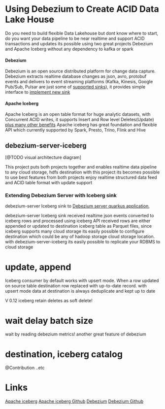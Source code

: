 # Using Debezium to Create ACID Data Lake House

Do you need to build flexible Data Lakehouse but dont know where to start, do you want your data pipeline to be near realtime and support ACID transactions and updates 
its possible using two great projects Debezium and Apache Iceberg without any dependency to kafka or spark

#### Debezium
Debezium is an open source distributed platform for change data capture. 
Debezium extracts realtime database changes as json, avro, protobuf events and delivers to event streaming platforms 
(Kafka, Kinesis, Google Pub/Sub, Pulsar are just some of [supported sinks](https://debezium.io/documentation/reference/operations/debezium-server.html#_sink_configuration)), 
it provides simple interface to [implement new sink](https://debezium.io/documentation/reference/operations/debezium-server.html#_implementation_of_a_new_sink)

#### Apache Iceberg
Apache Iceberg is an open table format for huge analytic datasets, with Concurrent ACID writes, it supports Insert and Row level Deletes(Update)  [plus many other benefits](https://iceberg.apache.org)
Apache iceberg has great foundation and flexible API which currently supported by Spark, Presto, Trino, Flink and Hive

## debezium-server-iceberg

[@TODO visual architecture diagram]

This project puts both projects together and enables realtime data pipeline to any cloud storage, hdfs destination
with this project its becomes possible to use best features from both projects enjoy realtime structured data feed and ACID table format with update support

### Extending Debezium Server with Iceberg sink
debezium-server Iceberg sink to [Debezium server quarkus application](https://debezium.io/documentation/reference/operations/debezium-server.html#_installation), 

debezium-server Iceberg sink received realtime json events converted to iceberg rows and processed using iceberg API 
received rows are either appended or updated to destination iceberg table as Parquet files, since iceberg supports many cloud storage its easily possible to configure destination which could be 
any of hadoop storage cloud storage location. with debezium-server-iceberg its easily possible to replicate your RDBMS to cloud storage  

# update, append
Iceberg consumer by default works with upsert mode. When a row updated on source table destination row replaced with up-to-date record. 
with upsert mode data at destination is always deduplicate and kept up to date


V 0.12 iceberg
retain deletes as soft delete!
# wait delay batch size

wait by reading debezium metrics! another great feature of debezium
# destination, iceberg catalog

@Contribution ..etc

# Links
[Apache iceberg](https://iceberg.apache.org/)
[Apache iceberg Github](https://github.com/apache/iceberg)
[Debezium](https://debezium.io/)
[Debezium Github](https://github.com/debezium/debezium)